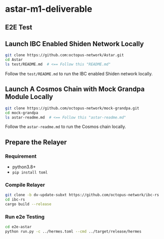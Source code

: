 # astar-m1-deliverable


## E2E Test
## Launch IBC Enabled Shiden Network Locally
```bash
git clone https://github.com:octopus-network/Astar.git 
cd Astar
ls test/README.md  # <== Follow this "README.md"
```
Follow the `test/README.md` to run the IBC enabled Shiden network locally.

## Launch A Cosmos Chain with Mock Grandpa Module Locally
```bash
git clone https://github.com/octopus-network/mock-grandpa.git 
cd mock-grandpa
ls astar-readme.md  # <== Follow this "astar-readme.md"
```
Follow the `astar-readme.md` to run the Cosmos chain locally.

## Prepare the Relayer
### Requirement
* python3.8+
* `pip install toml`

### Compile Relayer
```bash
git clone -b dv-update-subxt https://github.com/octopus-network/ibc-rs.git
cd ibc-rs
cargo build --release
```

### Run e2e Testing
```bash
cd e2e-astar
python run.py -c ../hermes.toml --cmd ../target/release/hermes
```
